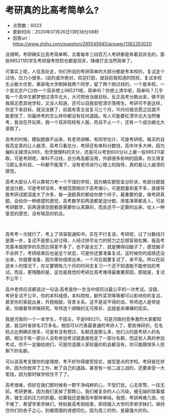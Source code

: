 # 考研真的比高考简单么?
- 点赞数：6033
- 更新时间：2020年07月26日13时38分08秒
- 回答url：https://www.zhihu.com/question/285545945/answer/1362353020
<body>
 <p data-pid="NdeTT6MW">没错啊，考研确实比高考简单啊，合着每年三四百万人考研都是奔着双非去的，那些985211的学生考研报考院校也都是双非，降维打击当然简单了。</p>
 <p data-pid="KHTapAOk">可事实上呢，人往高处走，你们所说的考研简单的大部分都是考本校的，复试走个过场，压力小很多。(说的或许绝对，欢迎打脸，就目前我知道的院校，复试本校生占极大优势，某邮电大学刷掉我两个同学，留了两个刚过线的，一个是本校，一个是北京户口)你一个双非想上985211呢，简单吗？你想上清华呢，简单吗？几乎每一个高中生都梦想过清华北大，大可把他当做目标，反正高考分数出来，够不到我填志愿其他学校，又没人知道，还可以自我安慰清华落榜生。考研可不是这样，你定下来目标，就没法换了，前面有答主说复习三个月，10月份报志愿之后就不能更改了，你最终考的怎么样你都没有任何退路。有人可能要杠清华北大当然难考，我没在开玩笑，我一个双非院校有人报，而且不止一个，还有一个成功被北大录取了。</p>
 <p data-pid="P2OcI36A">高考的时候，模拟题做不出来，有老师讲解，有同学估计，可是考研呢，每天的自我否定真的让人崩溃，高考只看总分，考研还有单科分数钱，高中许多大神，因为偏科无缘顶尖985，但凭借理科的天分，还是可以考到600分以上被一些985211录取，可是考研呢，单科不过线，总分再高都没用，外部很多影响的因素，你又得复习那么多科目，一科都不能落下，没有老师进行心理上的指导，真的是让人崩溃的感觉。</p>
 <p data-pid="D_KGr6IC">高考大部分人可以靠努力考一个不错的学校，因为确实题型呈台阶状，有部分题就是送分题，可是考研没有，考纲范围相对于高考缩小，可是题量却差不多，直接导致考研试题深度大了许多，每一道题真的都给你使个绊子。最重要的是，做考研真题，会给你一种绝望的感觉，高考数学前两道都是送分题，用笔演草都丢人，可是考研数学，前两道填空题都是需要你认真算的，而且还不一定算的出来，给人一种窒息的感觉，没有喘息的机会。</p>
 <p class="ztext-empty-paragraph"><br></p>
 <p data-pid="Mkt_mSIS">高考考一次就行了，考上了领录取通知书，实在不行复读，考研呢，过了分数线只是第一步，复试不是那么好过得，人经过拼尽全力的努力之后很容易松懈，我高考完基本就把学的东西忘得差不多了，也不是全忘了，就是懒得动脑子了，感觉脑子不会转了。考研结束后也是这个状态，可是你还要准备复试，这时候你的成绩还没出来，你就要准备，因为等你成绩出来，一个月后就要复试了，来不及。所以在前途未卜的情况下，你又要牺牲几个月的时间去复习一个还不知道能不能参加的考试。而且，更残酷的是，这也是我觉的考研比高考难得最重要原因，那就是，复试不公平！</p>
 <p data-pid="Ia-jR3Rb">高中老师应该都说过一句话:高考是你一生当中经历过最公平的一次考试。没错，考研复试不公平，你的本科成绩，本科院校，额外奖项等等都可以影响你的复试，甚至你的家庭出身，外观相貌，背景关系。这不是说不得的话，导师选人是带徒弟，你跟着导师做研究，导师选个顺眼的无可厚非，这就是赤裸裸的现实。</p>
 <p data-pid="RIgo-rMU">我是河南的一个一本学生，不拔尖，不是985211，可是河南的竞争激烈大家都知道，我当时省排名3万多名，相信可以代表最普通的考研人了。那些保研的，在名校占比例确实很多，可是有没有想过，名额还是那么多，他们占的是考研人的名额，相当于有一部分人没有参加考试就直接抢走了一部分名额，而这些人真的参加考试，你不一定输给他们，可是你连跟人家较量的机会都没有，你只能跟很多人抢剩下的名额。</p>
 <p data-pid="vSGVourz">可以说高考支撑你的是理想，考不好你得接受现实，接受差点的学校。考研是在拼命，因为你放弃了工作，断了自己的退路，甚至有一些二战三战的，还要承受一大笔钱，因为那时候学校住不了了。</p>
 <p data-pid="pI_SM93p">高考很难，但好在我们那时候有一颗干净纯粹的心，不受打扰，心无旁骛，一往无前。考研更难，因为我们丢掉了那颗心，我们被复杂的人心污染，被无端的琐事摆弄，被生活的压力的折磨。如果我还是像高中那样单纯，我想，考研再难几倍，也不难了，希望学弟学妹们，特别是高考刚结束，即将踏入大学的学弟学妹们，保持住你们的赤子之心，别被周围的诱惑同化，因为高三的你，是最强大的你。</p>
 <p></p>
</body>